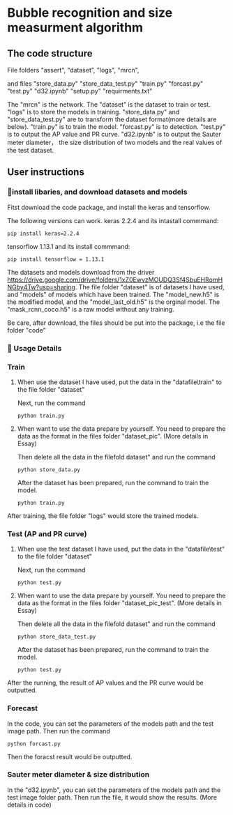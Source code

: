 # Bubble recognition and size measurment algorithm

## The code structure 

File folders "assert",  “dataset”, "logs", "mrcn", 

and files "store_data.py" "store_data_test.py" "train.py" "forcast.py" "test.py" "d32.ipynb" "setup.py" "requirments.txt"

The "mrcn" is the network. The "dataset" is the dataset to train or test. "logs" is to store the models in training.  "store_data.py" and "store_data_test.py" are to transform the dataset format(more details are below). "train.py" is to train the model. "forcast.py" is to detection. "test.py" is to output the AP value and PR curve. "d32.ipynb" is to output the Sauter meter diameter， the size distribution of two models and the real values of the test dataset.

## User instructions

### 📖install libaries, and download datasets and models

Fitst download the code package, and install the keras and tensorflow.

The following versions can work.
keras 2.2.4 and its  intastall commmand:
```
pip install keras=2.2.4
```

tensorflow 1.13.1 and its install commmand:
```
pip install tensorflow = 1.13.1
```

The datasets and models download from the driver https://drive.google.com/drive/folders/1xZ0EwvzMOUDQ3Sf4SbuEHRomHNGby4Tw?usp=sharing. The file folder "dataset" is of datasets I have used, and "models" of models which have been trained. The "model_new.h5" is the modified model, and the "model_last_old.h5" is the orginal model. The "mask_rcnn_coco.h5" is a raw model without any training.

Be care, after download, the files should be put into the package, i.e the file folder "code"

### 📖 Usage Details

### Train

1. When use the dataset I have used, put the data in the "datafile\train" to the file folder "dataset"

   Next, run the command
   ```
   python train.py
   ```
2. When want to use the data prepare by yourself. You need to prepare the data as the format in the files folder "dataset_pic". (More details in Essay)

   Then delete all the data in the filefold dataset" and run the command
   ```
   python store_data.py
   ```
   After the dataset has been prepared, run the command to train the model.
   ```
   python train.py
   ```
After training, the file folder "logs" would store the trained models.

### Test (AP and PR curve)

1. When use the test dataset I have used, put the data in the "datafile\test" to the file folder "dataset"

   Next, run the command
   ```
   python test.py
   ```
2. When want to use the data prepare by yourself. You need to prepare the data as the format in the files folder "dataset_pic_test". (More details in Essay)

   Then delete all the data in the filefold dataset" and run the command
   ```
   python store_data_test.py
   ```
   After the dataset has been prepared, run the command to train the model.
   ```
   python test.py
   ```
After the running, the result of AP values and the PR curve would be outputted.

### Forecast

   In the code, you can set the parameters of the models path and the test image path. Then run the command
   ```
   python forcast.py
   ```
   Then the foracst result would be outputted.


### Sauter meter diameter & size distribution

   In the "d32.ipynb", you can set the parameters of the models path and the test image folder path. Then run the file, it would show the results. (More details in code)

 
 

 
 

